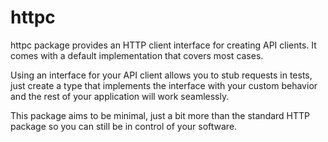 httpc
=====
httpc package provides an HTTP client interface for creating API clients. It comes with a default implementation that covers most cases.

Using an interface for your API client allows you to stub requests in tests, just create a type that implements the interface with your custom behavior and the rest of your application will work seamlessly.

This package aims to be minimal, just a bit more than the standard HTTP package so you can still be in control of your software. 
